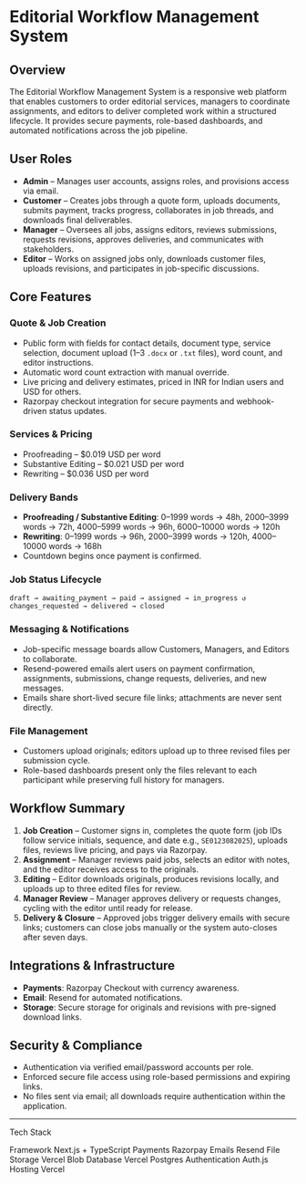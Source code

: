 # Editorial Workflow Management System

## Overview
The Editorial Workflow Management System is a responsive web platform that enables customers to order editorial services, managers to coordinate assignments, and editors to deliver completed work within a structured lifecycle. It provides secure payments, role-based dashboards, and automated notifications across the job pipeline.

## User Roles
- **Admin** – Manages user accounts, assigns roles, and provisions access via email.
- **Customer** – Creates jobs through a quote form, uploads documents, submits payment, tracks progress, collaborates in job threads, and downloads final deliverables.
- **Manager** – Oversees all jobs, assigns editors, reviews submissions, requests revisions, approves deliveries, and communicates with stakeholders.
- **Editor** – Works on assigned jobs only, downloads customer files, uploads revisions, and participates in job-specific discussions.

## Core Features
### Quote & Job Creation
- Public form with fields for contact details, document type, service selection, document upload (1–3 `.docx` or `.txt` files), word count, and editor instructions.
- Automatic word count extraction with manual override.
- Live pricing and delivery estimates, priced in INR for Indian users and USD for others.
- Razorpay checkout integration for secure payments and webhook-driven status updates.

### Services & Pricing
- Proofreading – $0.019 USD per word
- Substantive Editing – $0.021 USD per word
- Rewriting – $0.036 USD per word

### Delivery Bands
- **Proofreading / Substantive Editing**: 0–1999 words → 48h, 2000–3999 words → 72h, 4000–5999 words → 96h, 6000–10000 words → 120h
- **Rewriting**: 0–1999 words → 96h, 2000–3999 words → 120h, 4000–10000 words → 168h
- Countdown begins once payment is confirmed.

### Job Status Lifecycle
`draft → awaiting_payment → paid → assigned → in_progress ↺ changes_requested → delivered → closed`

### Messaging & Notifications
- Job-specific message boards allow Customers, Managers, and Editors to collaborate.
- Resend-powered emails alert users on payment confirmation, assignments, submissions, change requests, deliveries, and new messages.
- Emails share short-lived secure file links; attachments are never sent directly.

### File Management
- Customers upload originals; editors upload up to three revised files per submission cycle.
- Role-based dashboards present only the files relevant to each participant while preserving full history for managers.

## Workflow Summary
1. **Job Creation** – Customer signs in, completes the quote form (job IDs follow service initials, sequence, and date e.g., `SE0123082025`), uploads files, reviews live pricing, and pays via Razorpay.
2. **Assignment** – Manager reviews paid jobs, selects an editor with notes, and the editor receives access to the originals.
3. **Editing** – Editor downloads originals, produces revisions locally, and uploads up to three edited files for review.
4. **Manager Review** – Manager approves delivery or requests changes, cycling with the editor until ready for release.
5. **Delivery & Closure** – Approved jobs trigger delivery emails with secure links; customers can close jobs manually or the system auto-closes after seven days.

## Integrations & Infrastructure
- **Payments**: Razorpay Checkout with currency awareness.
- **Email**: Resend for automated notifications.
- **Storage**: Secure storage for originals and revisions with pre-signed download links.

## Security & Compliance
- Authentication via verified email/password accounts per role.
- Enforced secure file access using role-based permissions and expiring links.
- No files sent via email; all downloads require authentication within the application.
----

Tech Stack

Framework	Next.js + TypeScript
Payments	Razorpay
Emails	Resend
File Storage	Vercel Blob
Database	Vercel Postgres
Authentication	Auth.js
Hosting	Vercel